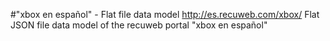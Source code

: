 #"xbox en español" - Flat file data model
http://es.recuweb.com/xbox/
Flat JSON file data model of the recuweb portal "xbox en español"
